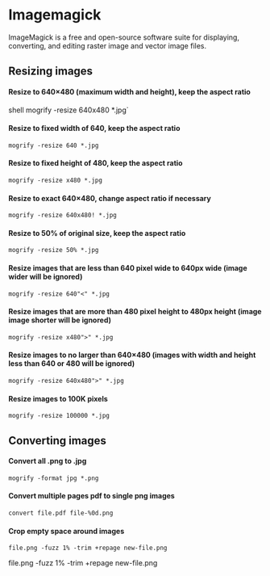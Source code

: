 # Imagemagick
ImageMagick is a free and open-source software suite for displaying, converting, and editing raster image and vector image files. 

## Resizing images

#### Resize to 640×480 (maximum width and height), keep the aspect ratio
shell mogrify -resize 640x480 *.jpg`

#### Resize to fixed width of 640, keep the aspect ratio
`mogrify -resize 640 *.jpg`

#### Resize to fixed height of 480, keep the aspect ratio
`mogrify -resize x480 *.jpg`

#### Resize to exact 640×480, change aspect ratio if necessary
`mogrify -resize 640x480! *.jpg`

#### Resize to 50% of original size, keep the aspect ratio
`mogrify -resize 50% *.jpg`

#### Resize images that are less than 640 pixel wide to 640px wide (image wider will be ignored)
`mogrify -resize 640"<" *.jpg`

#### Resize images that are more than 480 pixel height to 480px height (image image shorter will be ignored)
`mogrify -resize x480">" *.jpg`

#### Resize images to no larger than 640×480 (images with width and height less than 640 or 480 will be ignored)
`mogrify -resize 640x480">" *.jpg`

#### Resize images to 100K pixels
`mogrify -resize 100000 *.jpg`

## Converting images

#### Convert all .png to .jpg
`mogrify -format jpg *.png`

#### Convert multiple pages pdf to single png images
`convert file.pdf file-%0d.png`

#### Crop empty space around images
`file.png -fuzz 1% -trim +repage new-file.png`

file.png -fuzz 1% -trim +repage new-file.png
